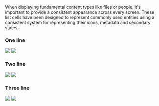 When displaying fundamental content types like files or people, it's important to provide a consistent appearance across every screen. These list cells have been designed to represent commonly used entities using a consistent system for representing their icons, metadata and secondary states.

<DisplayToggle onText="Dark" offText="Light" label="Theme Switcher">

### One line

<img className="off" src="https://static2.sharepointonline.com/files/fabric/fabric-website/images/controls/android/updated/img_list_01_oneline_light.png?text=LightMode" />
<img className="on" src="https://static2.sharepointonline.com/files/fabric/fabric-website/images/controls/android/updated/img_list_01_oneline_dark.png?text=DarkMode" />

### Two line

<img className="off" src="https://static2.sharepointonline.com/files/fabric/fabric-website/images/controls/android/updated/img_list_02_twoline_light.png?text=LightMode" />
<img className="on" src="https://static2.sharepointonline.com/files/fabric/fabric-website/images/controls/android/updated/img_list_02_twoline_dark.png?text=DarkMode" />

### Three line

<img className="off" src="https://static2.sharepointonline.com/files/fabric/fabric-website/images/controls/android/updated/img_list_03_threeline_light.png?text=LightMode" />
<img className="on" src="https://static2.sharepointonline.com/files/fabric/fabric-website/images/controls/android/updated/img_list_03_threeline_dark.png?text=DarkMode" />

</DisplayToggle>
